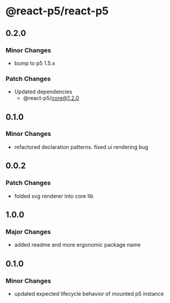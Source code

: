 # @react-p5/react-p5

## 0.2.0

### Minor Changes

- bump to p5 1.5.x

### Patch Changes

- Updated dependencies
  - @react-p5/core@1.2.0

## 0.1.0

### Minor Changes

- refactored declaration patterns. fixed ui rendering bug

## 0.0.2

### Patch Changes

- folded svg renderer into core lib

## 1.0.0

### Major Changes

- added readme and more ergonomic package name

## 0.1.0

### Minor Changes

- updated expected lifecycle behavior of mounted p5 instance
